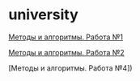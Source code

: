# university

[Методы и алгоритмы. Работа №1](https://colab.research.google.com/drive/12yFd5qXZv6A66i1yUZlbZ58vazEQQiYD?usp=sharing)  

[Методы и алгоритмы. Работа №2](https://colab.research.google.com/drive/1NoxK7cEMXQfAtlF1GxZb4BAvK2oCCcvQ?usp=sharing)

[Методы и алгоритмы. Работа №4])
